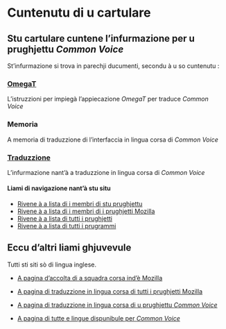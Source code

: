 # Cuntenutu di u cartulare

## Stu cartulare cuntene l’infurmazione per u prughjettu _Common Voice_

St’infurmazione si trova in parechji ducumenti, secondu à u so cuntenutu :

### [OmegaT](OmegaT.md)
L’istruzzioni per impiegà l’appiecazione _OmegaT_ per traduce _Common Voice_

### __Memoria__
A memoria di traduzzione di l’interfaccia in lingua corsa di _Common Voice_

### [Traduzzione](Traduzzione.md)
L’infurmazione nant’à a traduzzione in lingua corsa di _Common Voice_

#### Liami di navigazione nant’à stu situ
- [Rivene à a lista di i membri di stu prughjettu](./)
- [Rivene à a lista di i membri di i prughjetti Mozilla](../)
- [Rivene à a lista di tutti i prughjetti](../../)
- [Rivene à a lista di tutti i prugrammi](../../../../../#readme)

## Eccu d’altri liami ghjuvevule
Tutti sti siti sò di lingua inglese.

- [A pagina d’accolta di a squadra corsa ind’è Mozilla](https://pontoon.mozilla.org/co/info/)

- [A pagina di traduzzione in lingua corsa di tutti i prughjetti Mozilla](https://pontoon.mozilla.org/co/)

- [A pagina di traduzzione in lingua corsa di u prughjettu _Common Voice_](https://pontoon.mozilla.org/co/common-voice/)

- [A pagina di tutte e lingue dispunibule per _Common Voice_](https://pontoon.mozilla.org/projects/common-voice/)
